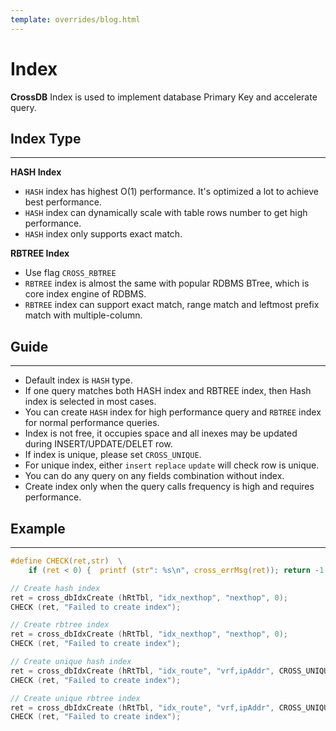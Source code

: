 ```yaml
---
template: overrides/blog.html
---
```


# Index

**CrossDB** Index is used to implement database Primary Key and accelerate query.


## Index Type
-------------------------------------------------------------------------------

**HASH Index**

- `HASH` index has highest O(1) performance. It's optimized a lot to achieve best performance.
- `HASH` index can dynamically scale with table rows number to get high performance.
- `HASH` index only supports exact match.

**RBTREE Index**

- Use flag `CROSS_RBTREE`
- `RBTREE` index is almost the same with popular RDBMS BTree, which is core index engine of RDBMS.
- `RBTREE` index can support exact match, range match and leftmost prefix match with multiple-column.


## Guide
-------------------------------------------------------------------------------

- Default index is `HASH` type.
- If one query matches both HASH index and RBTREE index, then Hash index is selected in most cases.
- You can create `HASH` index for high performance query and `RBTREE` index for normal performance queries.
- Index is not free, it occupies space and all inexes may be updated during INSERT/UPDATE/DELET row.
- If index is unique, please set `CROSS_UNIQUE`.
- For unique index, either `insert` `replace` `update` will check row is unique.
- You can do any query on any fields combination without index. 
- Create index only when the query calls frequency is high and requires performance.


## Example
-------------------------------------------------------------------------------

```c linenums="1"
#define CHECK(ret,str)	\
	if (ret < 0) {	printf (str": %s\n", cross_errMsg(ret)); return -1; }

// Create hash index
ret = cross_dbIdxCreate (hRtTbl, "idx_nexthop", "nexthop", 0);
CHECK (ret, "Failed to create index");

// Create rbtree index
ret = cross_dbIdxCreate (hRtTbl, "idx_nexthop", "nexthop", 0);
CHECK (ret, "Failed to create index");

// Create unique hash index
ret = cross_dbIdxCreate (hRtTbl, "idx_route", "vrf,ipAddr", CROSS_UNIQUE);
CHECK (ret, "Failed to create index");

// Create unique rbtree index
ret = cross_dbIdxCreate (hRtTbl, "idx_route", "vrf,ipAddr", CROSS_UNIQUE|CROSS_RBTREE);
CHECK (ret, "Failed to create index");
```
